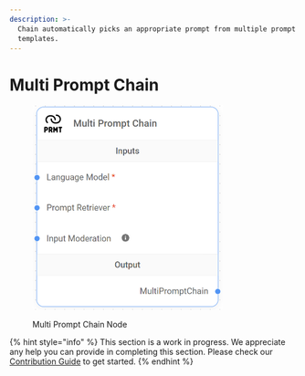 ```yaml
---
description: >-
  Chain automatically picks an appropriate prompt from multiple prompt
  templates.
---
```


# Multi Prompt Chain

<figure><img src="../../../.gitbook/assets/image (32).png" alt="" width="334"><figcaption><p>Multi Prompt Chain Node</p></figcaption></figure>

{% hint style="info" %}
This section is a work in progress. We appreciate any help you can provide in completing this section. Please check our [Contribution Guide](broken-reference) to get started.
{% endhint %}
